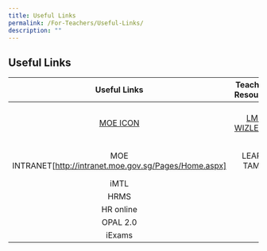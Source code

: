 ```yaml
---
title: Useful Links
permalink: /For-Teachers/Useful-Links/
description: ""
---
```

## Useful Links

| Useful Links | Teacher's Resources |            Social Media            |
|:------------:|:-------------------:|:----------------------------------:|
| [MOE ICON](https://workspace.google.com/dashboard)     | [LMS WIZLEARN]()        | [Language Learning Through Apps.pdf](https://vle.learning.moe.edu.sg/login) |
| MOE INTRANET[http://intranet.moe.gov.sg/Pages/Home.aspx] | LEARN TAMIL         | UPTLC Youtube Channel              |
| iMTL         |                     |                                    |
| HRMS         |                     |                                    |
|  HR online   |                     |                                    |
| OPAL 2.0     |                     |                                    |
| iExams       |                     |                                    |

